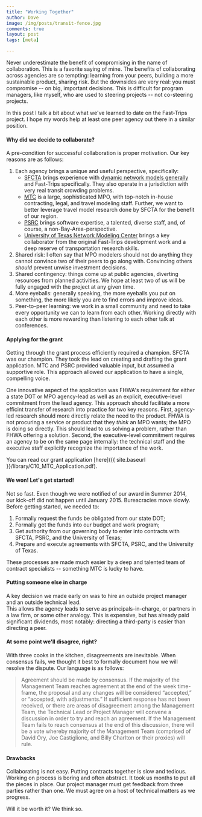```yaml
---
title: "Working Together"
author: Dave
image: /img/posts/transit-fence.jpg
comments: true
layout: post
tags: [meta]

---
```


Never underestimate the benefit of compromising in the name of collaboration.  This is a 
favorite saying of mine.  The benefits of collaborating across agencies are so tempting: 
learning from your peers, building a more sustainable product, sharing risk.  But the 
downsides are very real: you must compromise -- on big, important decisions.  This is 
difficult for program managers, like myself, who are used to steering projects -- not 
co-steering projects.

In this post I talk a bit about what we've learned to date on the Fast-Trips project.  I 
hope my words help at least one peer agency out there in a similar position.

#### Why did we decide to collaborate?
A pre-condition for successful collaboration is proper motivation.  Our key reasons are as follows:

1.  Each agency brings a unique and useful perspective, specifically:
	* [SFCTA](http://www.sfcta.org/modeling) brings experience with [dynamic network models 
	generally](www.github.com/sfcta/dta) and Fast-Trips specifically.  They also operate in 
	a jurisdiction with very real transit crowding problems. 
	* [MTC](http://www.mtc.ca.gov) is a large, sophisticated MPO, with top-notch in-house 
	contracting, legal, and travel modeling staff.  Further, we want to better leverage 
	travel model research done by SFCTA for the benefit of our region.
	* [PSRC](http://www.psrc.org) brings software expertise, a talented, diverse staff, 
	and, of course, a non-Bay-Area-perspective.
	* [University of Texas Network Modeling Center](http://ctr.utexas.edu/nmc) brings a 
	key collaborator from the original Fast-Trips development work and a deep reserve of 
	transportation research skills. 
2.  Shared risk: I often say that MPO modelers should not do anything they cannot convince 
two of their peers to go along with.  Convincing others *should* prevent unwise investment decisions.  
3.  Shared contingency: things come up at public agencies, diverting resources from planned 
activities.  We hope at least two of us will be fully engaged with the project at any given time.
4.  More eyeballs: generally speaking, the more eyeballs you put on something, the more 
likely you are to find errors and improve ideas. 
5.  Peer-to-peer learning: we work in a small community and need to take every opportunity 
we can to learn from each other.  Working directly with each other is more rewarding than 
listening to each other talk at conferences. 

<!--break-->

#### Applying for the grant

Getting through the grant process efficiently required a champion.  SFCTA was our champion.
  They took the lead on creating and drafting the grant application.  MTC and PSRC provided 
valuable input, but assumed a supportive role.  This approach allowed our application to 
have a single, compelling voice. 

One innovative aspect of the application was FHWA's requirement for either a state DOT or 
MPO agency-lead as well as an explicit, executive-level commitment from the lead agency. 
 This approach should facilitate a more efficint transfer of research into practice for two 
key reasons.  First, agency-led research should more directly relate the need to the product.
  FHWA is not procuring a service or product that they *think* an MPO wants; the MPO is doing 
  so directly.  This should lead to us solving a problem, rather than FHWA offering a 
  solution.  Second, the executive-level commitment requires an agency to be on the same page 
  internally: the technical staff and the executive staff explicitly recognize the importance 
  of the work.

You can read our grant application [here]({{ site.baseurl }}/library/C10_MTC_Application.pdf).

#### We won! Let's get started!

Not so fast.  Even though we were notified of our award in Summer 2014, our kick-off did not happen until 
January 2015.  Bureacracies move slowly.  Before getting started, we needed to:

1.  Formally request the funds be obligated from our state DOT;
2.  Formally get the funds into our budget and work program;
3.  Get authority from our governing body to enter into contracts with SFCTA, PSRC, and the University of Texas;
4.  Prepare and execute agreements with SFCTA, PSRC, and the University of Texas. 

These processes are made much easier by a deep and talented team of contract specialists -- 
something MTC is lucky to have. 

#### Putting someone else in charge
A key decision we made early on was to hire an outside project manager and an outside technical lead.  
This allows the agency leads to serve as principals-in-charge, or partners in a law firm, 
or some other analogy.  This is expensive, but has already paid significant dividends, most 
notably: directing a third-party is easier than directing a peer.

#### At some point we'll disagree, right?

With three cooks in the kitchen, disagreements are inevitable.  When consensus fails, we 
thought it best to formally document how we will resolve the dispute.  Our language is as follows:

> Agreement should be made by consensus. If the majority of the Management Team reaches agreement at the 
> end of the week time-frame, the proposal and any changes will be considered “accepted,” or “accepted, 
> with adjustments.” If sufficient response has not been received, or there are areas of disagreement among 
> the Management Team, the Technical Lead or Project Manager will convene a discussion in order to try and 
> reach an agreement. If the Management Team fails to reach consensus at the end of this discussion, there will 
> be a vote whereby majority of the Management Team (comprised of David Ory, Joe Castiglione, and Billy Charlton
>  or their proxies) will rule.



#### Drawbacks
Collaborating is not easy.  Putting contracts together is slow and tedious.  Working on 
process is boring and often abstract.  It took us months to put all the pieces in place. 
 Our project manager must get feedback from three parties rather than one.  We must agree
  on a host of technical matters as we progress.  

Will it be worth it?  We think so. 




